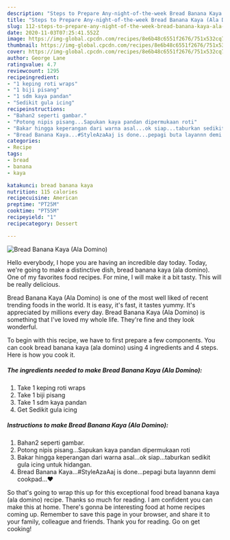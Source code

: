 ```yaml
---
description: "Steps to Prepare Any-night-of-the-week Bread Banana Kaya (Ala Domino)"
title: "Steps to Prepare Any-night-of-the-week Bread Banana Kaya (Ala Domino)"
slug: 112-steps-to-prepare-any-night-of-the-week-bread-banana-kaya-ala-domino
date: 2020-11-03T07:25:41.552Z
image: https://img-global.cpcdn.com/recipes/8e6b48c6551f2676/751x532cq70/bread-banana-kaya-ala-domino-resipi-foto-utama.jpg
thumbnail: https://img-global.cpcdn.com/recipes/8e6b48c6551f2676/751x532cq70/bread-banana-kaya-ala-domino-resipi-foto-utama.jpg
cover: https://img-global.cpcdn.com/recipes/8e6b48c6551f2676/751x532cq70/bread-banana-kaya-ala-domino-resipi-foto-utama.jpg
author: George Lane
ratingvalue: 4.7
reviewcount: 1295
recipeingredient:
- "1 keping roti wraps"
- "1 biji pisang"
- "1 sdm kaya pandan"
- "Sedikit gula icing"
recipeinstructions:
- "Bahan2 seperti gambar."
- "Potong nipis pisang...Sapukan kaya pandan dipermukaan roti"
- "Bakar hingga keperangan dari warna asal...ok siap...taburkan sedikit gula icing untuk hidangan."
- "Bread Banana Kaya...#StyleAzaAaj is done...pepagi buta layannn demi cookpad...❤️"
categories:
- Recipe
tags:
- bread
- banana
- kaya

katakunci: bread banana kaya 
nutrition: 115 calories
recipecuisine: American
preptime: "PT25M"
cooktime: "PT55M"
recipeyield: "1"
recipecategory: Dessert

---
```



![Bread Banana Kaya (Ala Domino)](https://img-global.cpcdn.com/recipes/8e6b48c6551f2676/751x532cq70/bread-banana-kaya-ala-domino-resipi-foto-utama.jpg)

Hello everybody, I hope you are having an incredible day today. Today, we're going to make a distinctive dish, bread banana kaya (ala domino). One of my favorites food recipes. For mine, I will make it a bit tasty. This will be really delicious.

Bread Banana Kaya (Ala Domino) is one of the most well liked of recent trending foods in the world. It is easy, it's fast, it tastes yummy. It's appreciated by millions every day. Bread Banana Kaya (Ala Domino) is something that I've loved my whole life. They're fine and they look wonderful.




To begin with this recipe, we have to first prepare a few components. You can cook bread banana kaya (ala domino) using 4 ingredients and 4 steps. Here is how you cook it.

<!--inarticleads1-->

##### The ingredients needed to make Bread Banana Kaya (Ala Domino):

1. Take 1 keping roti wraps
1. Take 1 biji pisang
1. Take 1 sdm kaya pandan
1. Get Sedikit gula icing




<!--inarticleads2-->

##### Instructions to make Bread Banana Kaya (Ala Domino):

1. Bahan2 seperti gambar.
1. Potong nipis pisang...Sapukan kaya pandan dipermukaan roti
1. Bakar hingga keperangan dari warna asal...ok siap...taburkan sedikit gula icing untuk hidangan.
1. Bread Banana Kaya...#StyleAzaAaj is done...pepagi buta layannn demi cookpad...❤️




So that's going to wrap this up for this exceptional food bread banana kaya (ala domino) recipe. Thanks so much for reading. I am confident you can make this at home. There's gonna be interesting food at home recipes coming up. Remember to save this page in your browser, and share it to your family, colleague and friends. Thank you for reading. Go on get cooking!
